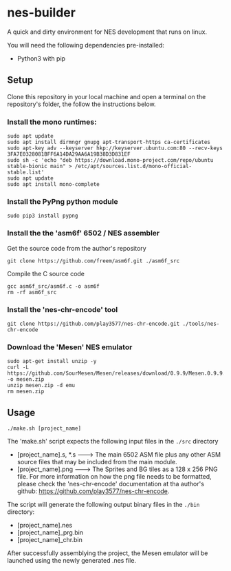 # nes-builder
A quick and dirty environment for NES development that runs on linux.

You will need the following dependencies pre-installed:


* Python3 with pip

## Setup

Clone this repository in your local machine and open a terminal on the repository's folder, the follow the instructions below.

### Install the mono runtimes:

```
sudo apt update
sudo apt install dirmngr gnupg apt-transport-https ca-certificates
sudo apt-key adv --keyserver hkp://keyserver.ubuntu.com:80 --recv-keys 3FA7E0328081BFF6A14DA29AA6A19B38D3D831EF
sudo sh -c 'echo "deb https://download.mono-project.com/repo/ubuntu stable-bionic main" > /etc/apt/sources.list.d/mono-official-stable.list'
sudo apt update
sudo apt install mono-complete

```

### Install the PyPng python module

`sudo pip3 install pypng`

### Install the the 'asm6f' 6502 / NES assembler

Get the source code from the author's repository

`git clone https://github.com/freem/asm6f.git ./asm6f_src`

Compile the C source code

```
gcc asm6f_src/asm6f.c -o asm6f
rm -rf asm6f_src
```

### Install the 'nes-chr-encode' tool
`git clone https://github.com/play3577/nes-chr-encode.git ./tools/nes-chr-encode` 

### Download the 'Mesen' NES emulator
```
sudo apt-get install unzip -y
curl -L https://github.com/SourMesen/Mesen/releases/download/0.9.9/Mesen.0.9.9.zip -o mesen.zip
unzip mesen.zip -d emu
rm mesen.zip
```

## Usage

`./make.sh [project_name]`

The 'make.sh' script expects the following input files in the `./src` directory
* [project_name].s, *.s ---> The main 6502 ASM file plus any other ASM source files that may be included from the main module.
* [project_name].png ---> The Sprites and BG tiles as a 128 x 256 PNG file. For more information on how the png file needs to be formatted, please check the 'nes-chr-encode' documentation at tha author's github: https://github.com/play3577/nes-chr-encode.

The script will generate the following output binary files in the `./bin` directory:
* [project_name].nes
* [project_name]_prg.bin
* [project_name]_chr.bin

After successfully assemblying the project, the Mesen emulator will be launched using the newly generated .nes file.
